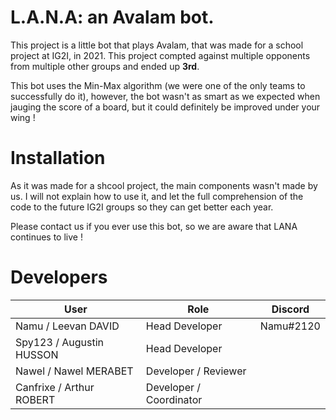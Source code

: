 # L.A.N.A: an Avalam bot.

This project is a little bot that plays Avalam, that was made for a school project at IG2I, in 2021. This project compted against multiple opponents from multiple other groups and ended up **3rd**.

This bot uses the Min-Max algorithm (we were one of the only teams to successfully do it), however, the bot wasn't as smart as we expected when jauging the score of a board, but it could definitely be improved under your wing !

# Installation

As it was made for a shcool project, the main components wasn't made by us. I will not explain how to use it, and let the full comprehension of the code to the future IG2I groups so they can get better each year.

Please contact us if you ever use this bot, so we are aware that LANA continues to live !

# Developers

| User | Role | Discord |
| --- | --- | --- |
| Namu / Leevan DAVID | Head Developer | Namu#2120 |
| Spy123 / Augustin HUSSON | Head Developer | |
| Nawel / Nawel MERABET | Developer / Reviewer | |
| Canfrixe / Arthur ROBERT | Developer / Coordinator | |
